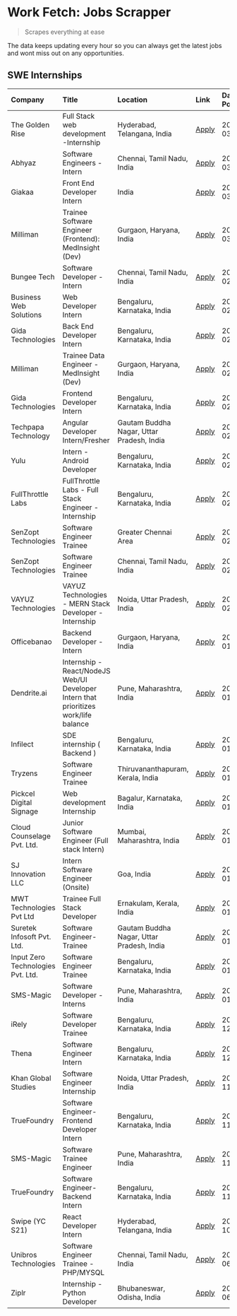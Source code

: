 # Work Fetch: Jobs Scrapper
> Scrapes everything at ease

The data keeps updating every hour so you can always get the latest jobs and wont miss out on any opportunities.

## SWE Internships
<!--START_SECTION:workfetch-->
| Company                           | Title                                                                                | Location                                  | Link                                                                                                                                                                                                                                                                                                | Date Posted   |
|:----------------------------------|:-------------------------------------------------------------------------------------|:------------------------------------------|:----------------------------------------------------------------------------------------------------------------------------------------------------------------------------------------------------------------------------------------------------------------------------------------------------|:--------------|
| The Golden Rise                   | Full Stack web development -Internship                                               | Hyderabad, Telangana, India               | [Apply](https://in.linkedin.com/jobs/view/full-stack-web-development-internship-at-the-golden-rise-3847033236?position=53&pageNum=0&refId=2FTXwmw5VzrKofOYZzm22Q%3D%3D&trackingId=qnGnTA8fKG2yGaY7tMJSBg%3D%3D&trk=public_jobs_jserp-result_search-card)                                            | 2024-03-05    |
| Abhyaz                            | Software Engineers - Intern                                                          | Chennai, Tamil Nadu, India                | [Apply](https://in.linkedin.com/jobs/view/software-engineers-intern-at-abhyaz-3847196571?position=58&pageNum=0&refId=2FTXwmw5VzrKofOYZzm22Q%3D%3D&trackingId=jqFExNWKtBdDQLKo0Bgohw%3D%3D&trk=public_jobs_jserp-result_search-card)                                                                 | 2024-03-05    |
| Giakaa                            | Front End Developer Intern                                                           | India                                     | [Apply](https://in.linkedin.com/jobs/view/front-end-developer-intern-at-giakaa-3843012323?position=60&pageNum=0&refId=2FTXwmw5VzrKofOYZzm22Q%3D%3D&trackingId=1dSqLR5aSyhoi4TE6qI4sA%3D%3D&trk=public_jobs_jserp-result_search-card)                                                                | 2024-03-05    |
| Milliman                          | Trainee Software Engineer (Frontend): MedInsight (Dev)                               | Gurgaon, Haryana, India                   | [Apply](https://in.linkedin.com/jobs/view/trainee-software-engineer-frontend-medinsight-dev-at-milliman-3792874280?position=4&pageNum=0&refId=2FTXwmw5VzrKofOYZzm22Q%3D%3D&trackingId=DWZzCZIqZ0c3Sl2YxglbGQ%3D%3D&trk=public_jobs_jserp-result_search-card)                                        | 2024-03-01    |
| Bungee Tech                       | Software Developer - Intern                                                          | Chennai, Tamil Nadu, India                | [Apply](https://in.linkedin.com/jobs/view/software-developer-intern-at-bungee-tech-3842220746?position=47&pageNum=0&refId=2FTXwmw5VzrKofOYZzm22Q%3D%3D&trackingId=vAI0R%2FWDHKlR%2FJanA4eI2A%3D%3D&trk=public_jobs_jserp-result_search-card)                                                        | 2024-02-28    |
| Business Web Solutions            | Web Developer Intern                                                                 | Bengaluru, Karnataka, India               | [Apply](https://in.linkedin.com/jobs/view/web-developer-intern-at-business-web-solutions-3839906144?position=16&pageNum=0&refId=2FTXwmw5VzrKofOYZzm22Q%3D%3D&trackingId=HdeQNT3XbDlHGJ1jAyQLyg%3D%3D&trk=public_jobs_jserp-result_search-card)                                                      | 2024-02-26    |
| Gida Technologies                 | Back End Developer Intern                                                            | Bengaluru, Karnataka, India               | [Apply](https://in.linkedin.com/jobs/view/back-end-developer-intern-at-gida-technologies-3836849295?position=42&pageNum=0&refId=2FTXwmw5VzrKofOYZzm22Q%3D%3D&trackingId=w2RQTl2tvsQCvpMAOF1D5Q%3D%3D&trk=public_jobs_jserp-result_search-card)                                                      | 2024-02-23    |
| Milliman                          | Trainee Data Engineer - MedInsight (Dev)                                             | Gurgaon, Haryana, India                   | [Apply](https://in.linkedin.com/jobs/view/trainee-data-engineer-medinsight-dev-at-milliman-3789275187?position=59&pageNum=0&refId=2FTXwmw5VzrKofOYZzm22Q%3D%3D&trackingId=DQfrZCzTuBp6xWchSu001g%3D%3D&trk=public_jobs_jserp-result_search-card)                                                    | 2024-02-23    |
| Gida Technologies                 | Frontend Developer Intern                                                            | Bengaluru, Karnataka, India               | [Apply](https://in.linkedin.com/jobs/view/frontend-developer-intern-at-gida-technologies-3836040945?position=13&pageNum=0&refId=2FTXwmw5VzrKofOYZzm22Q%3D%3D&trackingId=DNclxvbcuUhtOU4o1PjidA%3D%3D&trk=public_jobs_jserp-result_search-card)                                                      | 2024-02-21    |
| Techpapa Technology               | Angular Developer Intern/Fresher                                                     | Gautam Buddha Nagar, Uttar Pradesh, India | [Apply](https://in.linkedin.com/jobs/view/angular-developer-intern-fresher-at-techpapa-technology-3834305862?position=46&pageNum=0&refId=2FTXwmw5VzrKofOYZzm22Q%3D%3D&trackingId=8%2Bjw2%2FutRsFYiIpd2Lw8lQ%3D%3D&trk=public_jobs_jserp-result_search-card)                                         | 2024-02-20    |
| Yulu                              | Intern - Android Developer                                                           | Bengaluru, Karnataka, India               | [Apply](https://in.linkedin.com/jobs/view/intern-android-developer-at-yulu-3834459982?position=43&pageNum=0&refId=2FTXwmw5VzrKofOYZzm22Q%3D%3D&trackingId=GqXc6SWFIglrLJ9wHMO9AA%3D%3D&trk=public_jobs_jserp-result_search-card)                                                                    | 2024-02-19    |
| FullThrottle Labs                 | FullThrottle Labs - Full Stack Engineer - Internship                                 | Bengaluru, Karnataka, India               | [Apply](https://in.linkedin.com/jobs/view/fullthrottle-labs-full-stack-engineer-internship-at-fullthrottle-labs-3829636016?position=45&pageNum=0&refId=2FTXwmw5VzrKofOYZzm22Q%3D%3D&trackingId=POT6IGx7EaoinUuV%2Bm6Eww%3D%3D&trk=public_jobs_jserp-result_search-card)                             | 2024-02-17    |
| SenZopt Technologies              | Software Engineer Trainee                                                            | Greater Chennai Area                      | [Apply](https://in.linkedin.com/jobs/view/software-engineer-trainee-at-senzopt-technologies-3827688781?position=28&pageNum=0&refId=2FTXwmw5VzrKofOYZzm22Q%3D%3D&trackingId=c2X1CAREjeEUtSATHQEIQw%3D%3D&trk=public_jobs_jserp-result_search-card)                                                   | 2024-02-12    |
| SenZopt Technologies              | Software Engineer Trainee                                                            | Chennai, Tamil Nadu, India                | [Apply](https://in.linkedin.com/jobs/view/software-engineer-trainee-at-senzopt-technologies-3827686880?position=38&pageNum=0&refId=2FTXwmw5VzrKofOYZzm22Q%3D%3D&trackingId=2U6UuiufZ%2FfaBNvhaR03Xw%3D%3D&trk=public_jobs_jserp-result_search-card)                                                 | 2024-02-12    |
| VAYUZ Technologies                | VAYUZ Technologies - MERN Stack Developer - Internship                               | Noida, Uttar Pradesh, India               | [Apply](https://in.linkedin.com/jobs/view/vayuz-technologies-mern-stack-developer-internship-at-vayuz-technologies-3822619356?position=49&pageNum=0&refId=2FTXwmw5VzrKofOYZzm22Q%3D%3D&trackingId=8OLOWnj6s1woY8THaRDtuQ%3D%3D&trk=public_jobs_jserp-result_search-card)                            | 2024-02-10    |
| Officebanao                       | Backend Developer - Intern                                                           | Gurgaon, Haryana, India                   | [Apply](https://in.linkedin.com/jobs/view/backend-developer-intern-at-officebanao-3814263731?position=20&pageNum=0&refId=2FTXwmw5VzrKofOYZzm22Q%3D%3D&trackingId=mGvQzConUUQeyeuwYuJhvw%3D%3D&trk=public_jobs_jserp-result_search-card)                                                             | 2024-01-31    |
| Dendrite.ai                       | Internship - React/NodeJS Web/UI Developer Intern that prioritizes work/life balance | Pune, Maharashtra, India                  | [Apply](https://in.linkedin.com/jobs/view/internship-react-nodejs-web-ui-developer-intern-that-prioritizes-work-life-balance-at-dendrite-ai-3818948068?position=27&pageNum=0&refId=2FTXwmw5VzrKofOYZzm22Q%3D%3D&trackingId=txpZQaKKTgU%2BGE5yNSqxEQ%3D%3D&trk=public_jobs_jserp-result_search-card) | 2024-01-31    |
| Infilect                          | SDE internship ( Backend )                                                           | Bengaluru, Karnataka, India               | [Apply](https://in.linkedin.com/jobs/view/sde-internship-backend-at-infilect-3815120558?position=21&pageNum=0&refId=2FTXwmw5VzrKofOYZzm22Q%3D%3D&trackingId=8%2BKGaXUFEP54DH46AO9DSA%3D%3D&trk=public_jobs_jserp-result_search-card)                                                                | 2024-01-25    |
| Tryzens                           | Software Engineer Trainee                                                            | Thiruvananthapuram, Kerala, India         | [Apply](https://in.linkedin.com/jobs/view/software-engineer-trainee-at-tryzens-3809363491?position=32&pageNum=0&refId=2FTXwmw5VzrKofOYZzm22Q%3D%3D&trackingId=aH6Dadncz6tt7TVhGQbqfQ%3D%3D&trk=public_jobs_jserp-result_search-card)                                                                | 2024-01-18    |
| Pickcel Digital Signage           | Web development Internship                                                           | Bagalur, Karnataka, India                 | [Apply](https://in.linkedin.com/jobs/view/web-development-internship-at-pickcel-digital-signage-3826062393?position=57&pageNum=0&refId=2FTXwmw5VzrKofOYZzm22Q%3D%3D&trackingId=q1NgLKERy6yudYt%2FPzmG%2FQ%3D%3D&trk=public_jobs_jserp-result_search-card)                                           | 2024-01-15    |
| Cloud Counselage Pvt. Ltd.        | Junior Software Engineer (Full stack Intern)                                         | Mumbai, Maharashtra, India                | [Apply](https://in.linkedin.com/jobs/view/junior-software-engineer-full-stack-intern-at-cloud-counselage-pvt-ltd-3803132814?position=22&pageNum=0&refId=2FTXwmw5VzrKofOYZzm22Q%3D%3D&trackingId=G%2BS8JdYkWkA5s1iguaQWuw%3D%3D&trk=public_jobs_jserp-result_search-card)                            | 2024-01-11    |
| SJ Innovation LLC                 | Intern Software Engineer (Onsite)                                                    | Goa, India                                | [Apply](https://in.linkedin.com/jobs/view/intern-software-engineer-onsite-at-sj-innovation-llc-3799959011?position=36&pageNum=0&refId=2FTXwmw5VzrKofOYZzm22Q%3D%3D&trackingId=hcMoio%2B5GDB0q1cvpldCbg%3D%3D&trk=public_jobs_jserp-result_search-card)                                              | 2024-01-11    |
| MWT Technologies Pvt Ltd          | Trainee Full Stack Developer                                                         | Ernakulam, Kerala, India                  | [Apply](https://in.linkedin.com/jobs/view/trainee-full-stack-developer-at-mwt-technologies-pvt-ltd-3800921715?position=5&pageNum=0&refId=2FTXwmw5VzrKofOYZzm22Q%3D%3D&trackingId=fvwje39VC7nUarzX6mooZA%3D%3D&trk=public_jobs_jserp-result_search-card)                                             | 2024-01-09    |
| Suretek Infosoft Pvt. Ltd.        | Software Engineer-Trainee                                                            | Gautam Buddha Nagar, Uttar Pradesh, India | [Apply](https://in.linkedin.com/jobs/view/software-engineer-trainee-at-suretek-infosoft-pvt-ltd-3800934643?position=17&pageNum=0&refId=2FTXwmw5VzrKofOYZzm22Q%3D%3D&trackingId=oDUhaWgDCnDgO8OS0oLXng%3D%3D&trk=public_jobs_jserp-result_search-card)                                               | 2024-01-09    |
| Input Zero Technologies Pvt. Ltd. | Software Engineer Trainee                                                            | Bengaluru, Karnataka, India               | [Apply](https://in.linkedin.com/jobs/view/software-engineer-trainee-at-input-zero-technologies-pvt-ltd-3800927643?position=24&pageNum=0&refId=2FTXwmw5VzrKofOYZzm22Q%3D%3D&trackingId=6QuW61VmVIsgNxEu%2F4n5gg%3D%3D&trk=public_jobs_jserp-result_search-card)                                      | 2024-01-09    |
| SMS-Magic                         | Software Developer -Interns                                                          | Pune, Maharashtra, India                  | [Apply](https://in.linkedin.com/jobs/view/software-developer-interns-at-sms-magic-3799485343?position=29&pageNum=0&refId=2FTXwmw5VzrKofOYZzm22Q%3D%3D&trackingId=Bm%2B9p1beGc%2BVbPKUHnCHsw%3D%3D&trk=public_jobs_jserp-result_search-card)                                                         | 2024-01-05    |
| iRely                             | Software Developer Trainee                                                           | Bengaluru, Karnataka, India               | [Apply](https://in.linkedin.com/jobs/view/software-developer-trainee-at-irely-3801577534?position=9&pageNum=0&refId=2FTXwmw5VzrKofOYZzm22Q%3D%3D&trackingId=kXazSs0OwG8hOClrvrzVoA%3D%3D&trk=public_jobs_jserp-result_search-card)                                                                  | 2023-12-22    |
| Thena                             | Software Engineer Intern                                                             | Bengaluru, Karnataka, India               | [Apply](https://in.linkedin.com/jobs/view/software-engineer-intern-at-thena-3778731751?position=12&pageNum=0&refId=2FTXwmw5VzrKofOYZzm22Q%3D%3D&trackingId=tOdGTq65JK8ogwEFc1kgqA%3D%3D&trk=public_jobs_jserp-result_search-card)                                                                   | 2023-12-05    |
| Khan Global Studies               | Software Engineer Internship                                                         | Noida, Uttar Pradesh, India               | [Apply](https://in.linkedin.com/jobs/view/software-engineer-internship-at-khan-global-studies-3766942197?position=41&pageNum=0&refId=2FTXwmw5VzrKofOYZzm22Q%3D%3D&trackingId=k0dE9DDXzujp21aqMUcPsQ%3D%3D&trk=public_jobs_jserp-result_search-card)                                                 | 2023-11-27    |
| TrueFoundry                       | Software Engineer- Frontend Developer Intern                                         | Bengaluru, Karnataka, India               | [Apply](https://in.linkedin.com/jobs/view/software-engineer-frontend-developer-intern-at-truefoundry-3790095058?position=11&pageNum=0&refId=2FTXwmw5VzrKofOYZzm22Q%3D%3D&trackingId=AmwWhMvuOJ9Dzp%2FT0xKbMA%3D%3D&trk=public_jobs_jserp-result_search-card)                                        | 2023-11-24    |
| SMS-Magic                         | Software Trainee Engineer                                                            | Pune, Maharashtra, India                  | [Apply](https://in.linkedin.com/jobs/view/software-trainee-engineer-at-sms-magic-3761409781?position=23&pageNum=0&refId=2FTXwmw5VzrKofOYZzm22Q%3D%3D&trackingId=AwhLSP8C%2BGQz5NFhEikgoQ%3D%3D&trk=public_jobs_jserp-result_search-card)                                                            | 2023-11-16    |
| TrueFoundry                       | Software Engineer-Backend Intern                                                     | Bengaluru, Karnataka, India               | [Apply](https://in.linkedin.com/jobs/view/software-engineer-backend-intern-at-truefoundry-3779508170?position=26&pageNum=0&refId=2FTXwmw5VzrKofOYZzm22Q%3D%3D&trackingId=N4GudNLhTGOQT29NJBp3fw%3D%3D&trk=public_jobs_jserp-result_search-card)                                                     | 2023-11-10    |
| Swipe (YC S21)                    | React Developer Intern                                                               | Hyderabad, Telangana, India               | [Apply](https://in.linkedin.com/jobs/view/react-developer-intern-at-swipe-yc-s21-3737600089?position=14&pageNum=0&refId=2FTXwmw5VzrKofOYZzm22Q%3D%3D&trackingId=HcR0FbgjoE9tQ6GYCcVQEA%3D%3D&trk=public_jobs_jserp-result_search-card)                                                              | 2023-10-13    |
| Unibros Technologies              | Software Engineer Trainee - PHP/MYSQL                                                | Chennai, Tamil Nadu, India                | [Apply](https://in.linkedin.com/jobs/view/software-engineer-trainee-php-mysql-at-unibros-technologies-3656599241?position=33&pageNum=0&refId=2FTXwmw5VzrKofOYZzm22Q%3D%3D&trackingId=cNx3wgUm1m2ddpWOePCAeA%3D%3D&trk=public_jobs_jserp-result_search-card)                                         | 2023-06-12    |
| Ziplr                             | Internship - Python Developer                                                        | Bhubaneswar, Odisha, India                | [Apply](https://in.linkedin.com/jobs/view/internship-python-developer-at-ziplr-3645677592?position=56&pageNum=0&refId=2FTXwmw5VzrKofOYZzm22Q%3D%3D&trackingId=eXkLllewAK6VH%2BfE0jZZIQ%3D%3D&trk=public_jobs_jserp-result_search-card)                                                              | 2023-06-02    |
<!--END_SECTION:workfetch-->
